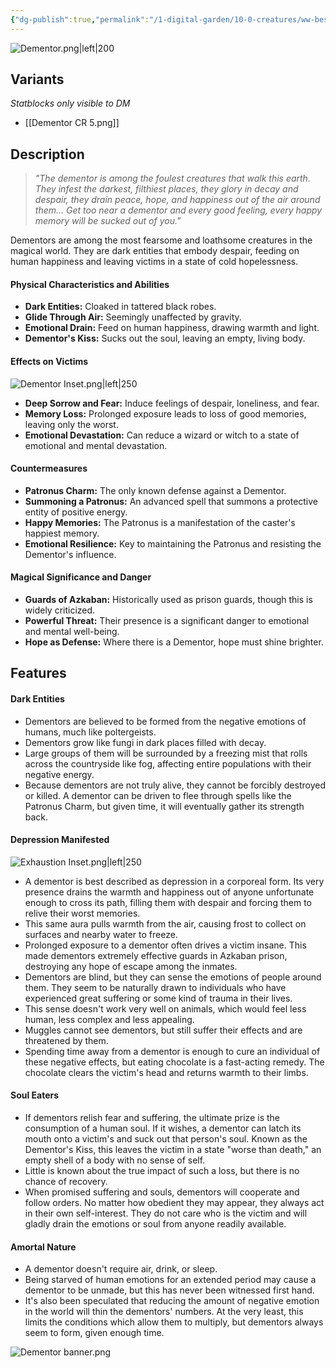 ```yaml
---
{"dg-publish":true,"permalink":"/1-digital-garden/10-0-creatures/ww-bestiary/dementor/","tags":["#creature","#magical-non-being"]}
---
```



![Dementor.png|left|200](/img/user/1%20DIGITAL%20GARDEN/10.0%20CREATURES/(Attachments)/WW%20Bestiary/Dementor.png)
## Variants
*Statblocks only visible to DM*
- [[Dementor CR 5.png]]

## Description

>*"The dementor is among the foulest creatures that walk this earth. They infest the darkest, filthiest places, they glory in decay and despair, they drain peace, hope, and happiness out of the air around them... Get too near a dementor and every good feeling, every happy memory will be sucked out of you."*

Dementors are among the most fearsome and loathsome creatures in the magical world. They are dark entities that embody despair, feeding on human happiness and leaving victims in a state of cold hopelessness.

#### Physical Characteristics and Abilities

* **Dark Entities:** Cloaked in tattered black robes.
* **Glide Through Air:** Seemingly unaffected by gravity.
* **Emotional Drain:** Feed on human happiness, drawing warmth and light.
* **Dementor's Kiss:** Sucks out the soul, leaving an empty, living body.

#### Effects on Victims
![Dementor Inset.png|left|250](/img/user/1%20DIGITAL%20GARDEN/10.0%20CREATURES/(Attachments)/WW%20Bestiary/Dementor%20Inset.png)
* **Deep Sorrow and Fear:** Induce feelings of despair, loneliness, and fear.
* **Memory Loss:** Prolonged exposure leads to loss of good memories, leaving only the worst.
* **Emotional Devastation:** Can reduce a wizard or witch to a state of emotional and mental devastation.

#### Countermeasures

* **Patronus Charm:** The only known defense against a Dementor.
* **Summoning a Patronus:** An advanced spell that summons a protective entity of positive energy.
* **Happy Memories:** The Patronus is a manifestation of the caster's happiest memory.
* **Emotional Resilience:** Key to maintaining the Patronus and resisting the Dementor's influence.

#### Magical Significance and Danger

* **Guards of Azkaban:** Historically used as prison guards, though this is widely criticized.
* **Powerful Threat:** Their presence is a significant danger to emotional and mental well-being.
* **Hope as Defense:** Where there is a Dementor, hope must shine brighter.

## Features

#### Dark Entities

* Dementors are believed to be formed from the negative emotions of humans, much like poltergeists.
* Dementors grow like fungi in dark places filled with decay.
* Large groups of them will be surrounded by a freezing mist that rolls across the countryside like fog, affecting entire populations with their negative energy.
* Because dementors are not truly alive, they cannot be forcibly destroyed or killed. A dementor can be driven to flee through spells like the Patronus Charm, but given time, it will eventually gather its strength back.

#### Depression Manifested
![Exhaustion Inset.png|left|250](/img/user/1%20DIGITAL%20GARDEN/10.0%20CREATURES/(Attachments)/WW%20Bestiary/Exhaustion%20Inset.png)
* A dementor is best described as depression in a corporeal form. Its very presence drains the warmth and happiness out of anyone unfortunate enough to cross its path, filling them with despair and forcing them to relive their worst memories.
* This same aura pulls warmth from the air, causing frost to collect on surfaces and nearby water to freeze.
* Prolonged exposure to a dementor often drives a victim insane. This made dementors extremely effective guards in Azkaban prison, destroying any hope of escape among the inmates.
* Dementors are blind, but they can sense the emotions of people around them. They seem to be naturally drawn to individuals who have experienced great suffering or some kind of trauma in their lives.
* This sense doesn't work very well on animals, which would feel less human, less complex and less appealing.
* Muggles cannot see dementors, but still suffer their effects and are threatened by them.
* Spending time away from a dementor is enough to cure an individual of these negative effects, but eating chocolate is a fast-acting remedy. The chocolate clears the victim's head and returns warmth to their limbs.

#### Soul Eaters

* If dementors relish fear and suffering, the ultimate prize is the consumption of a human soul. If it wishes, a dementor can latch its mouth onto a victim's and suck out that person's soul. Known as the Dementor's Kiss, this leaves the victim in a state "worse than death," an empty shell of a body with no sense of self.
* Little is known about the true impact of such a loss, but there is no chance of recovery.
* When promised suffering and souls, dementors will cooperate and follow orders. No matter how obedient they may appear, they always act in their own self-interest. They do not care who is the victim and will gladly drain the emotions or soul from anyone readily available.

#### Amortal Nature

* A dementor doesn't require air, drink, or sleep.
* Being starved of human emotions for an extended period may cause a dementor to be unmade, but this has never been witnessed first hand.
* It's also been speculated that reducing the amount of negative emotion in the world will thin the dementors' numbers. At the very least, this limits the conditions which allow them to multiply, but dementors always seem to form, given enough time.

![Dementor banner.png](/img/user/1%20DIGITAL%20GARDEN/10.0%20CREATURES/(Attachments)/WW%20Bestiary/Dementor%20banner.png)